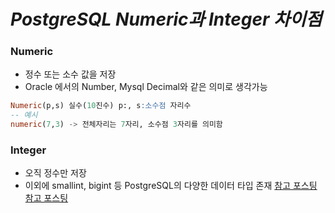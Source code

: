 # _PostgreSQL Numeric과 Integer 차이점_

### Numeric

- 정수 또는 소수 값을 저장
- Oracle 에서의 Number, Mysql Decimal와 같은 의미로 생각가능

```SQL
Numeric(p,s) 실수(10진수) p:, s:소수점 자리수
-- 예시
numeric(7,3) -> 전체자리는 7자리, 소수점 3자리를 의미함
```

### Integer

- 오직 정수만 저장
- 이외에 smallint, bigint 등 PostgreSQL의 다양한 데이터 타입 존재
  [참고 포스팅](https://kimseungjae.tistory.com/8)
  [참고 포스팅](https://velog.io/@moorekwon/PostgreSQL-%EB%8D%B0%EC%9D%B4%ED%84%B0-%ED%83%80%EC%9E%85)

